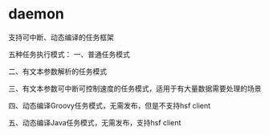daemon
======

支持可中断、动态编译的任务框架

五种任务执行模式：
一、普通任务模式


二、有文本参数解析的任务模式


三、有文本参数可中断可控制速度的任务模式，适用于有大量数据需要处理的场景


四、动态编译Groovy任务模式，无需发布，但是不支持hsf client


五、动态编译Java任务模式，无需发布，支持hsf client

